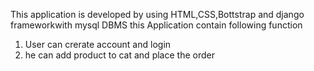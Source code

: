 This application is developed by using HTML,CSS,Bottstrap and django frameworkwith mysql DBMS
this Application contain following function
1. User can crerate account and login
2. he can add product to cat and place the order
